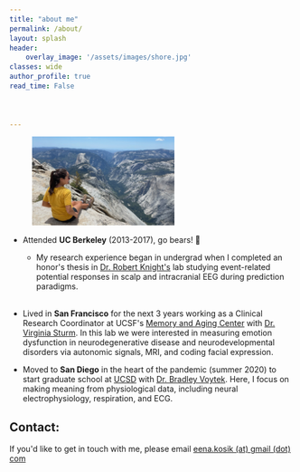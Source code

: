 ```yaml
---
title: "about me"
permalink: /about/
layout: splash
header:
    overlay_image: '/assets/images/shore.jpg'
classes: wide
author_profile: true
read_time: False



---
```

<figure style="width: 50%" class="align-center"> 
  <img src="/assets/images/yosemite_2021.jpg" alt="">
</figure>

- Attended <strong>UC Berkeley</strong> (2013-2017), go bears! 🐻 
  - My research experience began in undergrad when I completed an honor's thesis in [Dr. Robert Knight's](https://knightlab.neuro.berkeley.edu/) lab studying event-related potential responses in scalp and intracranial EEG during prediction paradigms.<br /><br />

- Lived in <strong>San Francisco</strong> for the next 3 years working as a Clinical Research Coordinator at UCSF's [Memory and Aging Center](https://memory.ucsf.edu/) with [Dr. Virginia Sturm](https://canlab.ucsf.edu/). In this lab we were interested in measuring emotion dysfunction in neurodegenerative disease and neurodevelopmental disorders via autonomic signals, MRI, and coding facial expression.

- Moved to <strong>San Diego</strong> in the heart of the pandemic (summer 2020) to start graduate school at [UCSD](https://cogsci.ucsd.edu/graduates/phd-program/index.html) with [Dr. Bradley Voytek](https://cogsci.ucsd.edu/people/faculty/bradley-voytek.html). Here, I focus on making meaning from physiological data, including neural electrophysiology, respiration, and ECG.
                            
## Contact:                              
If you'd like to get in touch with me, please email [eena.kosik (at) gmail (dot) com](mailto:eena.kosik@gmail.com)                                      
                    

